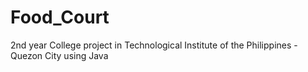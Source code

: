 # Food_Court
2nd year College project in Technological Institute of the Philippines - Quezon City using Java
